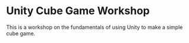 # Unity Cube Game Workshop
This is a workshop on the fundamentals of using Unity to make a simple cube game.
